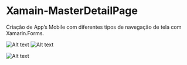 # Xamain-MasterDetailPage
Criação de App’s Mobile com diferentes tipos de navegação de tela com Xamarin.Forms.

![Alt text](https://github.com/leocassioo/Xamain-MasterDetailPage/blob/master/Prints/Captura%20de%20Tela%202016-08-14%20às%2017.27.45.png) ![Alt text](https://github.com/leocassioo/Xamain-MasterDetailPage/blob/master/Prints/Captura%20de%20Tela%202016-08-14%20às%2002.36.58.png)



![Alt text](https://github.com/leocassioo/Xamain-MasterDetailPage/blob/master/Prints/Captura%20de%20Tela%202016-08-14%20às%2017.28.16.png)
